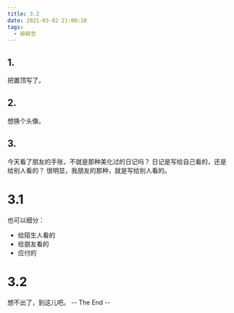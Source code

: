 ```yaml
---
title: 3.2
date: 2021-03-02 21:00:10
tags: 
  - 碎碎念
---
```

## 1.
把置顶写了。
## 2.
想换个头像。
## 3.
今天看了朋友的手账，不就是那种美化过的日记吗？
日记是写给自己看的，还是给别人看的？
很明显，我朋友的那种，就是写给别人看的。
# 3.1
也可以细分：
- 给陌生人看的
- 给朋友看的
- 应付的
# 3.2
想不出了，到这儿吧。
-- The End --
